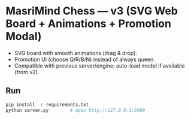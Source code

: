 # MasriMind Chess — v3 (SVG Web Board + Animations + Promotion Modal)
- SVG board with smooth animations (drag & drop).
- Promotion UI (choose Q/R/B/N) instead of always queen.
- Compatible with previous server/engine; auto-load model if available (from v2).

## Run
```bash
pip install -r requirements.txt
python server.py        # open http://127.0.0.1:5000
```
